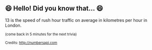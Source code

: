 ## :smile: Hello! Did you know that... :smile:
13 is the speed of rush hour traffic on average in kilometres per hour in London.

<sup>(come back in 5 minutes for the next trivia)</sup>


<sup>Credits: http://numbersapi.com</sup>
